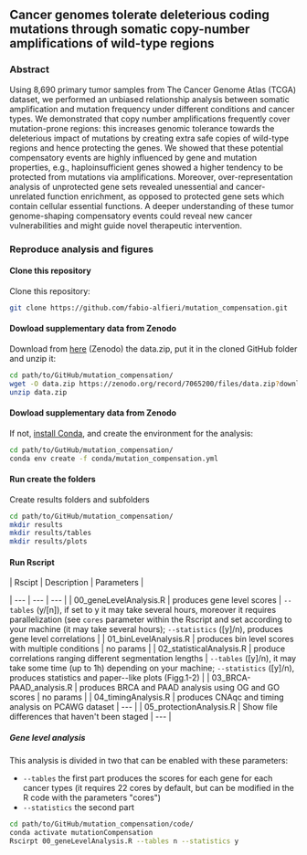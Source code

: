 ## Cancer genomes tolerate deleterious coding mutations through somatic copy-number amplifications of wild-type regions

[comment]: <> (Replace with the correct DOI)
[comment]:[![](https://img.shields.io/badge/doi-10.1101/2021.02.13.429885-rec.svg)](https://doi.org/10.1101/2021.03.13.429885)

### Abstract

Using 8,690 primary tumor samples from The Cancer Genome Atlas (TCGA) dataset, we performed an unbiased relationship analysis between somatic amplification and mutation frequency under different conditions and cancer types. We demonstrated that copy number amplifications frequently cover mutation-prone regions: this increases genomic tolerance towards the deleterious impact of mutations by creating extra safe copies of wild-type regions and hence protecting the genes. We showed that these potential compensatory events are highly influenced by gene and mutation properties, e.g., haploinsufficient genes showed a higher tendency to be protected from mutations via amplifications. Moreover, over-representation analysis of unprotected gene sets revealed unessential and cancer-unrelated function enrichment, as opposed to protected gene sets which contain cellular essential functions. A deeper understanding of these tumor genome-shaping compensatory events could reveal new cancer vulnerabilities and might guide novel therapeutic intervention.

### Reproduce analysis and figures

#### Clone this repository

Clone this repository:
```bash
git clone https://github.com/fabio-alfieri/mutation_compensation.git
```
#### Dowload supplementary data from Zenodo 

Download from [here](https://doi.org/10.5281/zenodo.7065200) (Zenodo) the data.zip, put it in the cloned GitHub folder and unzip it:
```bash
cd path/to/GitHub/mutation_compensation/
wget -O data.zip https://zenodo.org/record/7065200/files/data.zip?download=1
unzip data.zip
```

#### Dowload supplementary data from Zenodo 

If not, [install Conda](https://docs.conda.io/projects/conda/en/latest/commands/install.html), and create the environment for the analysis:
```bash
cd path/to/GutHub/mutation_compensation/
conda env create -f conda/mutation_compensation.yml
```

#### Run create the folders

Create results folders and subfolders
```bash
cd path/to/GitHub/mutation_compensation/
mkdir results
mkdir results/tables
mkdir results/plots
```

#### Run Rscript


| Rscipt | Description | Parameters |

| --- | --- | --- |
| 00_geneLevelAnalysis.R | produces gene level scores | `--tables` (y/[n]), if set to y it may take several hours, moreover it requires parallelization (see `cores` parameter within the Rscript and set according to your machine (it may take several hours); `--statistics` ([y]/n), produces gene level correlations |
| 01_binLevelAnalysis.R | produces bin level scores with multiple conditions | no params |
| 02_statisticalAnalysis.R | produce correlations ranging different segmentation lengths | `--tables` ([y]/n), it may take some time (up to 1h) depending on your machine; `--statistics` ([y]/n), produces statistics and paper--like plots (Figg.1-2) |
| 03_BRCA-PAAD_analysis.R | produces BRCA and PAAD analysis using OG and GO scores | no params |
| 04_timingAnalysis.R | produces CNAqc and timing analysis on PCAWG dataset | --- |
| 05_protectionAnalysis.R | Show file differences that haven't been staged | --- |


##### Gene level analysis
This analysis is divided in two that can be enabled with these parameters: 
 - `--tables` the first part produces the scores for each gene for each cancer types (it requires 22 cores by default, but can be modified in the R code with the parameters "cores")
 - `--statistics` the second part 
```bash
cd path/to/GitHub/mutation_compensation/code/
conda activate mutationCompensation
Rscirpt 00_geneLevelAnalysis.R --tables n --statistics y
```
